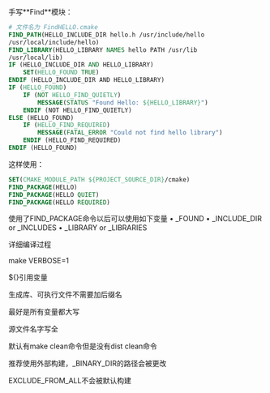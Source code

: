 手写**Find<NAME>**模块：

```cmake
# 文件名为 FindHELLO.cmake
FIND_PATH(HELLO_INCLUDE_DIR hello.h /usr/include/hello
/usr/local/include/hello)
FIND_LIBRARY(HELLO_LIBRARY NAMES hello PATH /usr/lib
/usr/local/lib)
IF (HELLO_INCLUDE_DIR AND HELLO_LIBRARY)
	SET(HELLO_FOUND TRUE)
ENDIF (HELLO_INCLUDE_DIR AND HELLO_LIBRARY)
IF (HELLO_FOUND)
	IF (NOT HELLO_FIND_QUIETLY)
		MESSAGE(STATUS "Found Hello: ${HELLO_LIBRARY}")
	ENDIF (NOT HELLO_FIND_QUIETLY)
ELSE (HELLO_FOUND)
	IF (HELLO_FIND_REQUIRED)
		MESSAGE(FATAL_ERROR "Could not find hello library")
	ENDIF (HELLO_FIND_REQUIRED)
ENDIF (HELLO_FOUND)
```

这样使用：

```cmake
SET(CMAKE_MODULE_PATH ${PROJECT_SOURCE_DIR}/cmake)
FIND_PACKAGE(HELLO)
FIND_PACKAGE(HELLO QUIET)
FIND_PACKAGE(HELLO REQUIRED)

```

使用了FIND_PACKAGE命令以后可以使用如下变量
• <name>_FOUND
• <name>_INCLUDE_DIR or <name>_INCLUDES
• <name>_LIBRARY or <name>_LIBRARIES



详细编译过程

make VERBOSE=1

${}引用变量

生成库、可执行文件不需要加后缀名

最好是所有变量都大写

源文件名字写全

默认有make clean命令但是没有dist clean命令

推荐使用外部构建，<projectname>_BINARY_DIR的路径会被更改

EXCLUDE_FROM_ALL不会被默认构建